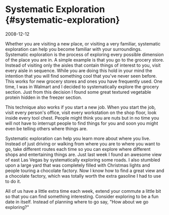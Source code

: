 # Systematic Exploration {#systematic-exploration}

2008-12-12

Whether you are visiting a new place, or visiting a very familiar,
systematic exploration can help you become familiar with your
surroundings. Systematic exploration is the process of exploring every
possible dimension of the place you are in. A simple example is that
you go to the grocery store. Instead of visiting only the aisles that
contain things of interest to you, visit every aisle in
sequence. While you are doing this hold in your mind the intention
that you will find something cool that you've never seen before. This
works for new grocery stores and ones you have frequently used. One
time, I was in Walmart and I decided to systematically explore the
grocery section. Just from this decision I found some great textured
vegetable protein hidden in the freezer section.

This technique also works if you start a new job. When you start the
job, visit every person's office, visit every workstation on the shop
floor, look inside every tool chest. People might think you are nuts
but in no time you will not have to interrupt people to find things
for you and soon you might even be telling others where things are.

Systematic exploration can help you learn more about where you
live. Instead of just driving or walking from where you are to where
you want to go, take different routes each time so you can explore
where different shops and entertaining things are. Just last week I
found an awesome view of east Las Vegas by systematically exploring
some roads. I also stumbled upon a large yard that was completely
filled with Christmas lights and people touring a chocolate
factory. Now I know how to find a great view and a chocolate factory,
which was totally worth the extra gasoline I had to use to do it.

All of us have a little extra time each week, extend your commute a
little bit so that you can find something interesting. Consider
exploring to be a fun date in itself. Instead of planning where to go
say, "How about we go exploring?"
